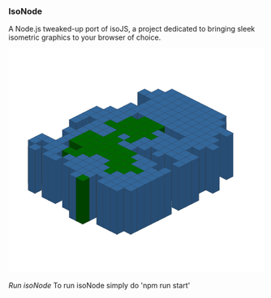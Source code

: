 ### IsoNode ###
A Node.js tweaked-up port of isoJS, a project dedicated to bringing sleek isometric graphics to your browser of choice.

![isoNode in action](https://github.com/gnzg/isoNode/blob/master/example.png?raw=true "isoNode in action")

*Run isoNode*
To run isoNode simply do 'npm run start' 